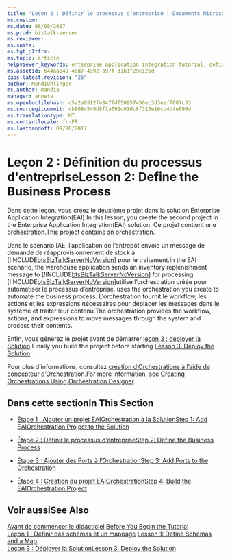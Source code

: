 ```yaml
---
title: "Leçon 2 : Définir le processus d’entreprise | Documents Microsoft"
ms.custom: 
ms.date: 06/08/2017
ms.prod: biztalk-server
ms.reviewer: 
ms.suite: 
ms.tgt_pltfrm: 
ms.topic: article
helpviewer_keywords: enterprise application integration tutorial, defining business processes
ms.assetid: 644aa049-4dd7-4392-b97f-31b1f29e12bd
caps.latest.revision: "26"
author: MandiOhlinger
ms.author: mandia
manager: anneta
ms.openlocfilehash: c5a2a9512fe847fdf50957456ec3d3eeff087c33
ms.sourcegitcommit: cb908c540d8f1a692d01dc8f313e16cb4b4e696d
ms.translationtype: MT
ms.contentlocale: fr-FR
ms.lasthandoff: 09/20/2017
---
```

# <a name="lesson-2-define-the-business-process"></a><span data-ttu-id="dd29e-102">Leçon 2 : Définition du processus d'entreprise</span><span class="sxs-lookup"><span data-stu-id="dd29e-102">Lesson 2: Define the Business Process</span></span>
<span data-ttu-id="dd29e-103">Dans cette leçon, vous créez le deuxième projet dans la solution Enterprise Application Integration(EAI).</span><span class="sxs-lookup"><span data-stu-id="dd29e-103">In this lesson, you create the second project in the Enterprise Application Integration(EAI) solution.</span></span> <span data-ttu-id="dd29e-104">Ce projet contient une orchestration.</span><span class="sxs-lookup"><span data-stu-id="dd29e-104">This project contains an orchestration.</span></span>  
  
 <span data-ttu-id="dd29e-105">Dans le scénario IAE, l’application de l’entrepôt envoie un message de demande de réapprovisionnement de stock à [!INCLUDE[btsBizTalkServerNoVersion](../includes/btsbiztalkservernoversion-md.md)] pour le traitement.</span><span class="sxs-lookup"><span data-stu-id="dd29e-105">In the EAI scenario, the warehouse application sends an inventory replenishment message to [!INCLUDE[btsBizTalkServerNoVersion](../includes/btsbiztalkservernoversion-md.md)] for processing.</span></span> [!INCLUDE[btsBizTalkServerNoVersion](../includes/btsbiztalkservernoversion-md.md)]<span data-ttu-id="dd29e-106">utilise l’orchestration créée pour automatiser le processus d’entreprise.</span><span class="sxs-lookup"><span data-stu-id="dd29e-106"> uses the orchestration you create to automate the business process.</span></span> <span data-ttu-id="dd29e-107">L'orchestration fournit le workflow, les actions et les expressions nécessaires pour déplacer les messages dans le système et traiter leur contenu.</span><span class="sxs-lookup"><span data-stu-id="dd29e-107">The orchestration provides the workflow, actions, and expressions to move messages through the system and process their contents.</span></span>  
  
 <span data-ttu-id="dd29e-108">Enfin, vous générez le projet avant de démarrer [leçon 3 : déployer la Solution](../core/lesson-3-deploy-the-solution.md).</span><span class="sxs-lookup"><span data-stu-id="dd29e-108">Finally you build the project before starting [Lesson 3: Deploy the Solution](../core/lesson-3-deploy-the-solution.md).</span></span>  
  
 <span data-ttu-id="dd29e-109">Pour plus d’informations, consultez [création d’Orchestrations à l’aide de concepteur d’Orchestration](../core/creating-orchestrations-using-orchestration-designer.md).</span><span class="sxs-lookup"><span data-stu-id="dd29e-109">For more information, see [Creating Orchestrations Using Orchestration Designer](../core/creating-orchestrations-using-orchestration-designer.md).</span></span>  
  
## <a name="in-this-section"></a><span data-ttu-id="dd29e-110">Dans cette section</span><span class="sxs-lookup"><span data-stu-id="dd29e-110">In This Section</span></span>  
  
-   [<span data-ttu-id="dd29e-111">Étape 1 : Ajouter un projet EAIOrchestration à la Solution</span><span class="sxs-lookup"><span data-stu-id="dd29e-111">Step 1: Add EAIOrchestration Project to the Solution</span></span>](../core/step-1-add-eaiorchestration-project-to-the-solution.md)  
  
-   [<span data-ttu-id="dd29e-112">Étape 2 : Définir le processus d’entreprise</span><span class="sxs-lookup"><span data-stu-id="dd29e-112">Step 2: Define the Business Process</span></span>](../core/step-2-define-the-business-process.md)  
  
-   [<span data-ttu-id="dd29e-113">Étape 3 : Ajouter des Ports à l’Orchestration</span><span class="sxs-lookup"><span data-stu-id="dd29e-113">Step 3: Add Ports to the Orchestration</span></span>](../core/step-3-add-ports-to-the-orchestration.md)  
  
-   [<span data-ttu-id="dd29e-114">Étape 4 : Création du projet EAIOrchestration</span><span class="sxs-lookup"><span data-stu-id="dd29e-114">Step 4: Build the EAIOrchestration Project</span></span>](../core/step-4-build-the-eaiorchestration-project.md)  
  
## <a name="see-also"></a><span data-ttu-id="dd29e-115">Voir aussi</span><span class="sxs-lookup"><span data-stu-id="dd29e-115">See Also</span></span>  
 <span data-ttu-id="dd29e-116">[Avant de commencer le didacticiel](../core/before-you-begin-the-tutorial.md) </span><span class="sxs-lookup"><span data-stu-id="dd29e-116">[Before You Begin the Tutorial](../core/before-you-begin-the-tutorial.md) </span></span>  
 <span data-ttu-id="dd29e-117">[Leçon 1 : Définir des schémas et un mappage](../core/lesson-1-define-schemas-and-a-map.md) </span><span class="sxs-lookup"><span data-stu-id="dd29e-117">[Lesson 1: Define Schemas and a Map](../core/lesson-1-define-schemas-and-a-map.md) </span></span>  
 [<span data-ttu-id="dd29e-118">Leçon 3 : Déployer la Solution</span><span class="sxs-lookup"><span data-stu-id="dd29e-118">Lesson 3: Deploy the Solution</span></span>](../core/lesson-3-deploy-the-solution.md)